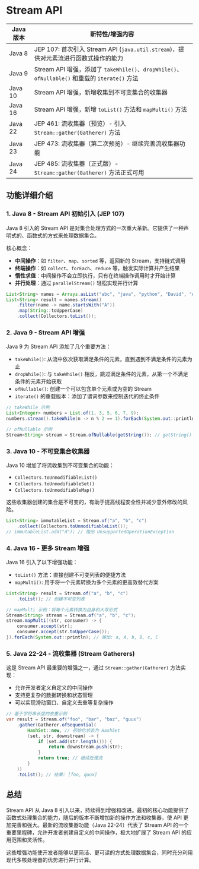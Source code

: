 # Stream API

| Java版本 | 新特性/增强内容 |
|---------|---------------|
| Java 8 | JEP 107: 首次引入 Stream API (`java.util.stream`)，提供对元素流进行函数式操作的能力 |
| Java 9 | Stream API 增强，添加了 `takeWhile()`、`dropWhile()`、`ofNullable()` 和重载的 `iterate()` 方法 |
| Java 10 | Stream API 增强，新增收集到不可变集合的收集器 |
| Java 16 | Stream API 增强，新增 `toList()` 方法和 `mapMulti()` 方法 |
| Java 22 | JEP 461: 流收集器（预览）- 引入 `Stream::gather(Gatherer)` 方法 |
| Java 23 | JEP 473: 流收集器（第二次预览）- 继续完善流收集器功能 |
| Java 24 | JEP 485: 流收集器（正式版）- `Stream::gather(Gatherer)` 方法正式可用 |

## 功能详细介绍

### 1. Java 8 - Stream API 初始引入 (JEP 107)

Java 8 引入的 Stream API 是对集合处理方式的一次重大革新。它提供了一种声明式的、函数式的方式来处理数据集合。

核心概念：
- **中间操作**：如 `filter`、`map`、`sorted` 等，返回新的 Stream，支持链式调用
- **终端操作**：如 `collect`、`forEach`、`reduce` 等，触发实际计算并产生结果
- **惰性求值**：中间操作不会立即执行，只有在终端操作调用时才开始计算
- **并行处理**：通过 `parallelStream()` 轻松实现并行计算

```java
List<String> names = Arrays.asList("abc", "java", "python", "David", "Anna", "Edward");
List<String> result = names.stream()
    .filter(name -> name.startsWith("A"))
    .map(String::toUpperCase)
    .collect(Collectors.toList());
```


### 2. Java 9 - Stream API 增强

Java 9 为 Stream API 添加了几个重要方法：

- `takeWhile()`: 从流中依次获取满足条件的元素，直到遇到不满足条件的元素为止
- `dropWhile()`: 与 `takeWhile()` 相反，跳过满足条件的元素，从第一个不满足条件的元素开始获取
- `ofNullable()`: 创建一个可以包含单个元素或为空的 Stream
- `iterate()` 的重载版本：添加了谓词参数来控制迭代的终止条件

```java
// takeWhile 示例
List<Integer> numbers = List.of(1, 3, 5, 6, 7, 9);
numbers.stream().takeWhile(n -> n % 2 == 1).forEach(System.out::println); // 输出: 1, 3, 5

// ofNullable 示例
Stream<String> stream = Stream.ofNullable(getString()); // getString() 可能返回 null
```


### 3. Java 10 - 不可变集合收集器

Java 10 增加了将流收集到不可变集合的功能：

- `Collectors.toUnmodifiableList()`
- `Collectors.toUnmodifiableSet()`
- `Collectors.toUnmodifiableMap()`

这些收集器创建的集合是不可变的，有助于提高线程安全性并减少意外修改的风险。

```java
List<String> immutableList = Stream.of("a", "b", "c")
    .collect(Collectors.toUnmodifiableList());
// immutableList.add("d"); // 抛出 UnsupportedOperationException
```


### 4. Java 16 - 更多 Stream 增强

Java 16 引入了以下增强功能：

- `toList()` 方法：直接创建不可变列表的便捷方法
- `mapMulti()`: 用于将一个元素转换为多个元素的更高效替代方案

```java
List<String> result = Stream.of("a", "b", "c")
    .toList(); // 创建不可变列表

// mapMulti 示例：将每个元素转换为自身和大写形式
Stream<String> stream = Stream.of("a", "b", "c");
stream.mapMulti((str, consumer) -> {
    consumer.accept(str);
    consumer.accept(str.toUpperCase());
}).forEach(System.out::println); // 输出: a, A, b, B, c, C
```


### 5. Java 22-24 - 流收集器 (Stream Gatherers)

这是 Stream API 最重要的增强之一，通过 `Stream::gather(Gatherer)` 方法实现：

- 允许开发者定义自定义的中间操作
- 支持更复杂的数据转换和状态管理
- 可以实现滑动窗口、自定义去重等复杂操作

```java
// 基于字符串长度的去重示例
var result = Stream.of("foo", "bar", "baz", "quux")
    .gather(Gatherer.ofSequential(
        HashSet::new, // 初始化状态为 HashSet
        (set, str, downstream) -> {
            if (set.add(str.length())) {
                return downstream.push(str);
            }
            return true; // 继续处理流
        }
    ))
    .toList(); // 结果: [foo, quux]
```


## 总结

Stream API 从 Java 8 引入以来，持续得到增强和改进。最初的核心功能提供了函数式处理集合的能力，随后的版本不断增加新的操作方法和收集器，使 API 更加完善和强大。最新的流收集器功能（Java 22-24）代表了 Stream API 的一个重要里程碑，允许开发者创建自定义的中间操作，极大地扩展了 Stream API 的应用范围和灵活性。

这些增强功能使开发者能够以更简洁、更可读的方式处理数据集合，同时充分利用现代多核处理器的优势进行并行计算。